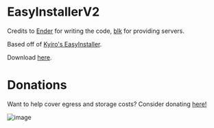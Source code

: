 # EasyInstallerV2

Credits to [Ender](https://github.com/Ender-0001/) for writing the code, [blk](https://github.com/simplyblk) for providing servers.

Based off of [Kyiro's EasyInstaller](https://github.com/Kyiro/Fortnite-ManifestsArchive).

Download [here](https://github.com/simplyblk/EasyInstallerV2/releases).

# Donations

Want to help cover egress and storage costs? Consider donating [here!](https://www.paypal.com/donate/?business=LVENCHYXAS7NG&no_recurring=0&item_name=Help+me+cover+storage+and+egress+costs+to+keep+providing+over+300+terabytes+of+data+every+two+weeks+for+free.&currency_code=USD)

![image](https://github.com/simplyblk/EasyInstallerV2/assets/59186634/18766d62-9b56-4cd5-aeac-8dac3172075d)
